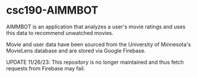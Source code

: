 # csc190-AIMMBOT

AIMMBOT is an application that analyzes a user's movie ratings and uses this data to recommend unwatched movies.

Movie and user data have been sourced from the University of Minnesota's MovieLens database and are stored via Google Firebase.

UPDATE 11/26/23: This repository is no longer maintained and thus fetch requests from Firebase may fail.

